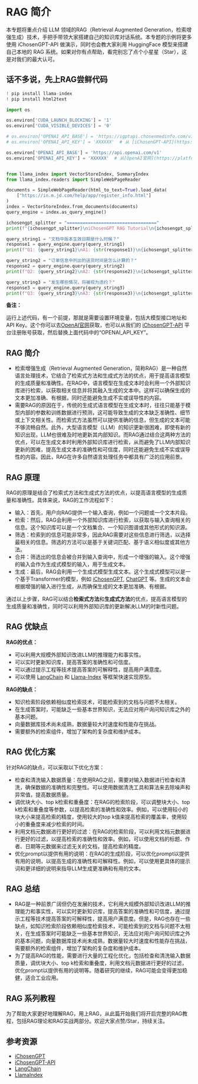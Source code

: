 # RAG 简介

本专题将重点介绍 LLM 领域的RAG（Retrieval Augmented Generation，检索增强生成）技术，手把手带领大家搭建自己的知识库对话系统。本专题的示例将更多使用 iChosenGPT-API 做演示，同时也会教大家利用 HuggingFace 模型来搭建自己本地的 RAG 系统。如果对你有点帮助，看完别忘了点个小星星（Star），这是对我们的最大认可。


## 话不多说，先上RAG尝鲜代码

```python
! pip install llama-index
! pip install html2text

import os

os.environ['CUDA_LAUNCH_BLOCKING'] = '1'
os.environ['CUDA_VISIBLE_DEVICES'] = '0'

# os.environ['OPENAI_API_BASE'] = 'https://igptapi.chosenmedinfo.com/v1'
# os.environ['OPENAI_API_KEY'] = 'XXXXXX'  # 从 [iChosenGPT-API](https://igptapi.chosenmedinfo.com) 平台获取！

os.environ['OPENAI_API_BASE'] = 'https://api.openai.com/v1'
os.environ['OPENAI_API_KEY'] = 'XXXXXX'  # 从[OpenAI官网](https://platform.openai.com/api-keys)获取！


from llama_index import VectorStoreIndex, SummaryIndex
from llama_index.readers import SimpleWebPageReader

documents = SimpleWebPageReader(html_to_text=True).load_data(
    ["https://in.m.jd.com/help/app/register_info.html"]
)
index = VectorStoreIndex.from_documents(documents)
query_engine = index.as_query_engine()

ichosengpt_splitter = "=================================="
print(f"{ichosengpt_splitter}\niChosenGPT RAG Tutorial\n{ichosengpt_splitter}")

query_string1 = "文档中版本生效日期是什么时候？"
response1 = query_engine.query(query_string1)
print(f"Q1: {query_string1}\nA1: {str(response1)}\n{ichosengpt_splitter}")

query_string2 = "订单信息中列出的送货时间是怎么计算的？"
response2 = query_engine.query(query_string2)
print(f"Q2: {query_string2}\nA2: {str(response2)}\n{ichosengpt_splitter}")

query_string3 = "发生哪些情况，将被视为违约？"
response3 = query_engine.query(query_string3)
print(f"Q3: {query_string3}\nA3: {str(response3)}\n{ichosengpt_splitter}")
```

**备注：**

运行上述代码，有一个前提，那就是需要设置环境变量，包括大模型接口地址和API Key。这个你可以去[OpenAI官网](https://platform.openai.com/api-keys)获取，也可以从我们的 [iChosenGPT-API](https://igptapi.chosenmedinfo.com) 平台注册账号获取，然后替换上面代码中的“OPENAI_API_KEY”。


## RAG 简介

- 检索增强生成（Retrieval Augmented Generation，简称RAG）是一种自然语言处理技术，它结合了检索式方法和生成式方法的优点，用于提高语言模型的生成质量和准确性。在RAG中，语言模型在生成文本时会利用一个外部知识库进行检索，以获取相关信息并将其融入生成的文本中。这样可以确保生成的文本更加准确、有根据，同时还能避免生成不实或误导性的内容。
- 需要RAG的原因在于，传统的生成式语言模型在生成文本时，往往只能基于模型内部的参数和训练数据进行预测，这可能导致生成的文本缺乏准确性、细节或上下文相关性。而检索式方法虽然可以提供准确的信息，但生成的文本可能不够流畅自然。此外，大型语言模型（LLM）的知识更新很困难，即使有新的知识出现，LLM也很难及时地更新其内部知识。而RAG通过结合这两种方法的优点，可以在生成文本时利用外部知识库进行检索，从而避免了LLM内部知识更新的困难，提高生成文本的准确性和可信度，同时还能避免生成不实或误导性的内容。因此，RAG在许多自然语言处理任务中都具有广泛的应用前景。


## RAG 原理

RAG的原理是结合了检索式方法和生成式方法的优点，以提高语言模型的生成质量和准确性。具体来说，RAG的工作流程如下：

- 输入：首先，用户向RAG提供一个输入查询，例如一个问题或一个文本片段。
- 检索：然后，RAG会利用一个外部知识库进行检索，以获取与输入查询相关的信息。这个知识库可以是一个文档集合、一个知识图谱或其他形式的知识源。
- 筛选：检索到的信息可能非常多，因此RAG需要对这些信息进行筛选，以选择最相关的信息。筛选的方法可以是基于关键词匹配、基于语义相似度或其他方法。
- 合并：筛选出的信息会被合并到输入查询中，形成一个增强的输入。这个增强的输入会作为生成式模型的输入，用于生成文本。
- 生成：最后，RAG会利用一个生成式模型生成文本。这个生成式模型可以是一个基于Transformer的模型，例如 [iChosenGPT](https://igptweb.chosenmedinfo.com), [ChatGPT](https://chat.openai.com/) 等。生成的文本会根据增强的输入进行生成，从而确保生成的文本更加准确、有根据。

通过以上步骤，RAG可以结合**检索式方法**和**生成式方法**的优点，提高语言模型的生成质量和准确性，同时可以利用外部知识库的更新解决LLM的时新性问题。


## RAG 优缺点

**RAG的优点：**

- 可以利用大规模外部知识改进LLM的推理能力和事实性。
- 可以实时更新知识库，提高答案的准确性和可信度。
- 可以通过提示工程等技术提高答案的可解释性，提高用户满意度。
- 可以使用 [LangChain](https://github.com/langchain-ai/langchain) 和 [Llama-Index](https://github.com/run-llama/llama_index) 等框架快速实现原型。

**RAG的缺点：**

- 知识检索阶段依赖相似度检索技术，可能检索到的文档与问题不太相关。
- 在生成答案时，可能缺乏一些基本世界知识，无法应对用户询问知识库之外的基本问题。
- 向量数据库技术尚未成熟，数据量较大时速度和性能存在挑战。
- 需要额外的检索组件，增加了架构的复杂度和维护成本。


## RAG 优化方案

针对RAG的缺点，可以采取以下优化方案：

- 检查和清洗输入数据质量：在使用RAG之前，需要对输入数据进行检查和清洗，确保数据的准确性和完整性。可以使用数据清洗工具和算法来去除噪声和异常值，提高数据质量。
- 调优块大小、top k检索和重叠度：在RAG的检索阶段，可以调整块大小、top k检索和重叠度等参数，以提高检索的准确性和效率。例如，可以使用较小的块大小来提高检索的精度，使用较大的top k值来提高检索的覆盖率，使用较小的重叠度来减少检索的时间。
- 利用文档元数据进行更好的过滤：在RAG的检索阶段，可以利用文档元数据进行更好的过滤，以提高检索的准确性和效率。例如，可以使用文档的标题、作者、日期等元数据来过滤无关的文档，提高检索的精度。
- 优化prompt以提供有用的说明：在RAG的生成阶段，可以优化prompt以提供有用的说明，以提高生成的准确性和可解释性。例如，可以使用更具体的提示词和更详细的说明来指导LLM生成更准确和有用的文本。


## RAG 总结

- RAG是一种前景广阔但仍在发展的技术，它利用大规模外部知识改进LLM的推理能力和事实性，可以实时更新知识库，提高答案的准确性和可信度，通过提示工程等技术提高答案的可解释性，提高用户满意度。但是，RAG也存在一些缺点，如知识检索阶段依赖相似度检索技术，可能检索到的文档与问题不太相关，在生成答案时可能缺乏一些基本世界知识，无法应对用户询问知识库之外的基本问题，向量数据库技术尚未成熟，数据量较大时速度和性能存在挑战，需要额外的检索组件，增加了架构的复杂度和维护成本。
- 为了提高RAG的性能，需要进行大量的工程化优化，包括检查和清洗输入数据质量，调优块大小、top k检索和重叠度，利用文档元数据进行更好的过滤，优化prompt以提供有用的说明等。随着研究的继续，RAG可能会变得更加稳健，适合工业应用。


## RAG 系列教程

为了帮助大家更好地理解RAG，用上RAG，从此篇开始我们将开启完整的RAG教程，包括RAG理论和RAG实战两部分。欢迎大家点赞/Star，持续关注。


## 参考资源

- [iChosenGPT](https://igptweb.chosenmedinfo.com)
- [iChosenGPT-API](https://igptapi.chosenmedinfo.com)
- [LangChain](https://github.com/langchain-ai/langchain)
- [LlamaIndex](https://github.com/run-llama/llama_index)